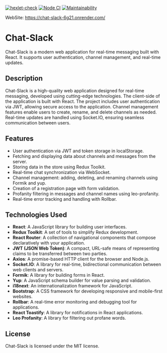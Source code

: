 [![hexlet-check](https://github.com/opifexM/Chat-Slack/actions/workflows/hexlet-check.yml/badge.svg)](https://github.com/opifexM/Chat-Slack/actions/workflows/hexlet-check.yml)
[![Node CI](https://github.com/opifexM/Chat-Slack/actions/workflows/node-ci.yml/badge.svg)](https://github.com/opifexM/Chat-Slack/actions/workflows/node-ci.yml)
[![Maintainability](https://api.codeclimate.com/v1/badges/972570858d22e6155730/maintainability)](https://codeclimate.com/github/opifexM/Chat-Slack/maintainability)

WebSite: https://chat-slack-6g21.onrender.com/

# Chat-Slack

Chat-Slack is a modern web application for real-time messaging built with React. It supports user authentication, channel management, and real-time updates.

## Description

Chat-Slack is a high-quality web application designed for real-time messaging, developed using cutting-edge technologies. The client-side of the application is built with React. The project includes user authentication via JWT, allowing secure access to the application. Channel management features enable users to create, rename, and delete channels as needed. Real-time updates are handled using Socket.IO, ensuring seamless communication between users.

## Features

- User authentication via JWT and token storage in localStorage.
- Fetching and displaying data about channels and messages from the server.
- Storing data in the store using Redux Toolkit.
- Real-time chat synchronization via WebSocket.
- Channel management: adding, deleting, and renaming channels using Formik and yup.
- Creation of a registration page with form validation.
- Profanity filtering in messages and channel names using leo-profanity.
- Real-time error tracking and handling with Rollbar.

## Technologies Used

- **React**: A JavaScript library for building user interfaces.
- **Redux Toolkit**: A set of tools to simplify Redux development.
- **React Router**: A collection of navigational components that compose declaratively with your application.
- **JWT (JSON Web Token)**: A compact, URL-safe means of representing claims to be transferred between two parties.
- **Axios**: A promise-based HTTP client for the browser and Node.js.
- **Socket.IO**: A library for real-time, bidirectional communication between web clients and servers.
- **Formik**: A library for building forms in React.
- **Yup**: A JavaScript schema builder for value parsing and validation.
- **i18next**: An internationalization framework for JavaScript.
- **Bootstrap**: A CSS framework for developing responsive and mobile-first websites.
- **Rollbar**: A real-time error monitoring and debugging tool for applications.
- **React Toastify**: A library for notifications in React applications.
- **Leo Profanity**: A library for filtering out profane words.

## License

Chat-Slack is licensed under the MIT license.